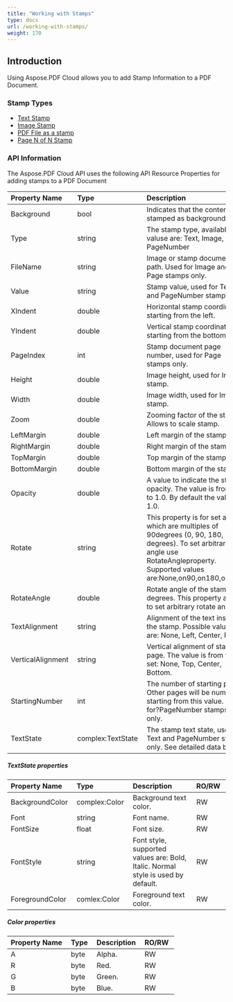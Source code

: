 ```yaml
---
title: "Working with Stamps"
type: docs
url: /working-with-stamps/
weight: 170
---
```


## **Introduction**
Using Aspose.PDF Cloud allows you to add Stamp Information to a PDF Document. 
### **Stamp Types**
- [Text Stamp](/pdf/add-text-stamp-watermark-to-a-pdf-page/)
- [Image Stamp](/pdf/add-image-stamp-watermark-to-a-pdf-page/)
- [PDF File as a stamp](/pdf/add-pdf-page-as-stamp-watermark-to-a-pdf-page/)
- [Page N of N Stamp](/pdf/add-page-number-stamp-to-a-pdf-page/)
### **API Information**
The Aspose.PDF Cloud API uses the following API Resource Properties for adding stamps to a PDF Document

|**Property Name** |**Type** |**Description** |**RO/RW** |
| :- | :- | :- | :- |
|Background |bool |Indicates that the content is stamped as background. |RW |
|Type |string |The stamp type, available valuse are: Text, Image, Page, PageNumber |RW |
|FileName |string |Image or stamp document path. Used for Image and Page stamps only. |RW |
|Value |string |Stamp value, used for Text and PageNumber stamps. |RW |
|XIndent |double |Horizontal stamp coordinate, starting from the left. |RW |
|YIndent |double |Vertical stamp coordinate, starting from the bottom. |RW |
|PageIndex |int |Stamp document page number, used for Page stamps only. |RW |
|Height |double |Image height, used for Image stamp. |RW |
|Width |double |Image width, used for Image stamp. |RW |
|Zoom |double |Zooming factor of the stamp. Allows to scale stamp. |RW |
|LeftMargin |double |Left margin of the stamp. |RW |
|RightMargin |double |Right margin of the stamp. |RW |
|TopMargin |double |Top margin of the stamp. |RW |
|BottomMargin |double |Bottom margin of the stamp. |RW |
|Opacity |double |A value to indicate the stamp opacity. The value is from 0.0 to 1.0. By default the value is 1.0. |RW |
|Rotate |string |This property is for set angles which are multiples of 90degrees (0, 90, 180, 270 degrees). To set arbitrary angle use RotateAngleproperty. Supported values are:None,on90,on180,on270. |RW |
|RotateAngle |double |Rotate angle of the stamp in degrees. This property allows to set arbitrary rotate angle. |RW |
|TextAlignment |string |Alignment of the text inside the stamp. Possible values are: None, Left, Center, Right. |RW |
|VerticalAlignment |string |Vertical alignment of stamp on page. The value is from the set: None, Top, Center, Bottom. |RW |
|StartingNumber |int |The number of starting page. Other pages will be numbered starting from this value. Used for?PageNumber stamps only. |RW |
|TextState |complex:TextState |The stamp text state, used for Text and PageNumber stamps only. See detailed data below. |RW|
##### **TextState properties**

|**Property Name** |**Type** |**Description** |**RO/RW** |
| :- | :- | :- | :- |
|BackgroundColor |complex:Color |Background text color. |RW |
|Font |string |Font name. |RW |
|FontSize |float |Font size. |RW |
|FontStyle |string |Font style, supported values are: Bold, Italic. Normal style is used by default. |RW |
|ForegroundColor |comlex:Color |Foreground text color. |RW |
##### **Color properties**

|**Property Name** |**Type** |**Description** |**RO/RW** |
| :- | :- | :- | :- |
|A |byte |Alpha. |RW |
|R |byte |Red. |RW |
|G |byte |Green. |RW |
|B |byte |Blue. |RW |

